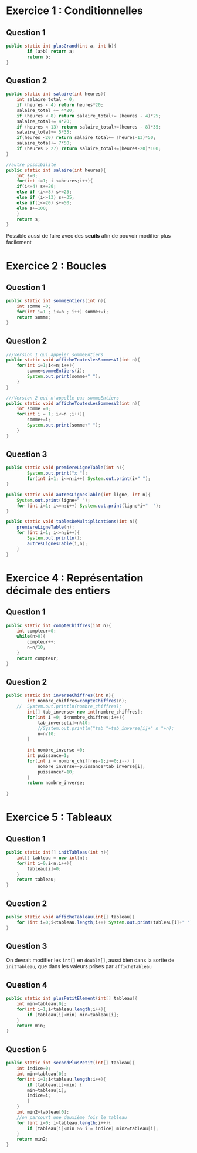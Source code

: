 # Exercice 1 : Conditionnelles
## Question 1
```java
public static int plusGrand(int a, int b){
		if (a>b) return a;
		return b;
}
```

## Question 2

```java
public static int salaire(int heures){
	int salaire_total = 0;
	if (heures < 4) return heures*20;
	salaire_total += 4*20;
	if (heures < 8) return salaire_total+= (heures - 4)*25;
	salaire_total+= 4*20;
	if (heures < 13) return salaire_total+=(heures - 8)*35;
	salaire_total+= 5*35;
	if(heures <20) return salaire_total+= (heures-13)*50;
	salaire_total+= 7*50;
	if (heures > 27) return salaire_total+=(heures-20)*100;
}

//autre possibilité
public static int salaire(int heures){
	int s=0;
	for(int i=1; i <=heures;i++){
	if(i<=4) s+=20;
	else if (i<=8) s+=25;
	else if (i<=13) s+=35;
	else if(i<=20) s+=50;
	else s+=100;
	}
	return s;
}

```

Possible aussi de faire avec des **seuils** afin de pouvoir modifier plus facilement

# Exercice 2 : Boucles
## Question 1

```java
public static int sommeEntiers(int n){
	int somme =0;
	for(int i=1 ; i<=n ; i++) somme+=i;
	return somme;
}
```

## Question 2
```java
///Version 1 qui appeler sommeEntiers
public static void afficheTouteslesSommesV1(int n){
	for(int i=1;i<=n;i++){
		somme=sommeEntiers(i);
		System.out.print(somme+" ");
	}
}

///Version 2 qui n'appelle pas sommeEntiers
public static void afficheToutesLesSommesV2(int n){
	int somme =0;
	for(int i = 1; i<=n ;i++){
		somme+=i;
		System.out.print(somme+" ");
	}
}

```


## Question 3

```java
public static void premiereLigneTable(int n){
		System.out.print("x ");
		for(int i=1; i<=n;i++) System.out.print(i+"	");
}

public static void autresLignesTable(int ligne, int n){
	System.out.print(ligne+" ");
	for (int i=1; i<=n;i++) System.out.print(ligne*i+"	");
}

public static void tablesDeMultiplications(int n){
	premiereLigneTable(n);
	for (int i=1; i<=n;i++){
		System.out.println();
		autresLignesTable(i,n);
	}
}
```

# Exercice 4 : Représentation décimale des entiers

## Question 1
```java
public static int compteChiffres(int n){
	int compteur=0;
	while(n>0){
		compteur++;
		n=n/10;
	}
	return compteur;
}

```

## Question 2

```java
public static int inverseChiffres(int n){
		int nombre_chiffres=compteChiffres(n);
	//	System.out.println(nombre_chiffres);
		int[] tab_inverse= new int[nombre_chiffres];
		for(int i =0; i<nombre_chiffres;i++){
			tab_inverse[i]=n%10;
			//System.out.println("tab "+tab_inverse[i]+" n "+n);
			n=n/10;
		}
		
		int nombre_inverse =0;
		int puissance=1;
		for(int i = nombre_chiffres-1;i>=0;i--) {
			nombre_inverse+=puissance*tab_inverse[i];
			puissance*=10;
		}
		return nombre_inverse;
	
}
```

# Exercice 5 : Tableaux
## Question 1

```java
public static int[] initTableau(int n){
	int[] tableau = new int[n];
	for(int i=0;i<n;i++){
		tableau[i]=0;
	}
	return tableau;
}
```

## Question 2

```java
public static void afficheTableau(int[] tableau){
	for (int i=0;i<tableau.length;i++) System.out.print(tableau[i]+" ");
}
```

## Question 3

On devrait modifier les `int[]` en `double[]`, aussi bien dans la sortie de `initTableau`, que dans les valeurs prises par `afficheTableau`

## Question 4

```java
public static int plusPetitElement(int[] tableau){
	int min=tableau[0];
	for(int i=1;i<tableau.length;i++){
		if (tableau[i]<min) min=tableau[i];
	}
	return min;
}
```

## Question 5

```java
public static int secondPlusPetit(int[] tableau){
	int indice=0;
	int min=tableau[0];
	for(int i=1;i<tableau.length;i++){
		if (tableau[i]<min) {
		min=tableau[i];
		indice=i;
		}
	}
	int min2=tableau[0];
	//on parcourt une deuxième fois le tableau
	for (int i=0; i<tableau.length;i++){
		if (tableau[i]<min && i!= indice) min2=tableau[i];
	}
	return min2;
}
```